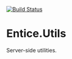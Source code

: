 [![Build Status](https://travis-ci.org/entice/utils.svg)](https://travis-ci.org/entice/utils)

Entice.Utils
========

Server-side utilities.
